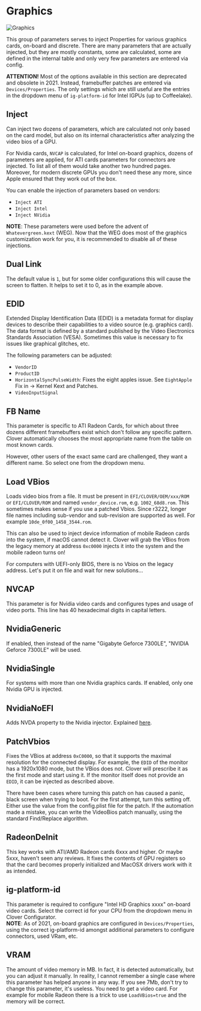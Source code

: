 # Graphics
![Graphics](https://user-images.githubusercontent.com/76865553/136713622-7300a5e5-de05-413a-b748-579b95a36d58.jpeg)

This group of parameters serves to inject Properties for various graphics cards, on-board and discrete. There are many parameters that are actually injected, but they are mostly constants, some are calculated, some are defined in the internal table and only very few parameters are entered via config.

**ATTENTION!** Most of the options available in this section are deprecated and obsolete in 2021. Instead, framebuffer patches are entered via `Devices/Properties`. The only settings which are still useful are the entries in the dropdown menu of `ig-platform-id` for Intel IGPUs (up to Coffeelake).

## Inject
Can inject two dozens of parameters, which are calculated not only based on the card model, but also on its internal characteristics after analyzing the video bios of a GPU. 

For Nvidia cards, `NVCAP` is calculated, for Intel on-board graphics, dozens of parameters are applied, for ATI cards parameters for connectors are injected. To list all of them would take another two hundred pages. Moreover, for modern discrete GPUs you don't need these any more, since Apple ensured that they work out of the box.

You can enable the injection of parameters based on vendors:

- `Inject ATI`
- `Inject Intel`
- `Inject NVidia` 

**NOTE**: These parameters were used before the advent of `Whatevergreen.kext` (WEG). Now that the WEG does most of the graphics customization work for you, it is recommended to disable all of these injections.

## Dual Link
The default value is `1`, but for some older configurations this will cause the screen to flatten. It helps to set it to 0, as in the example above.

## EDID
Extended Display Identification Data (EDID) is a metadata format for display devices to describe their capabilities to a video source (e.g. graphics card). The data format is defined by a standard published by the Video Electronics Standards Association (VESA). Sometimes this value is necessary to fix issues like graphical glitches, etc.

The following parameters can be adjusted:

- `VendorID`
- `ProductID`
- `HorizontalSyncPulseWidth`: Fixes the eight apples issue. See `EightApple` Fix in &rarr; Kernel Kext and Patches.
- `VideoInputSignal`

## FB Name
This parameter is specific to ATI Radeon Cards, for which about three dozens different framebuffers exist which don't follow any specific pattern. Clover automatically chooses the most appropriate name from the table on most known cards. 

However, other users of the exact same card are challenged, they want a different name. So select one from the dropdown menu.

## Load VBios
Loads video bios from a file. It must be present in `EFI/CLOVER/OEM/xxx/ROM` or `EFI/CLOVER/ROM` and named `vendor_device.rom`, e.g. `1002_68d8.rom`. This sometimes makes sense if you use a patched Vbios. Since r3222, longer file names including sub-vendor and sub-revision are supported as well. For example `10de_0f00_1458_3544.rom`.

This can also be used to inject device information of mobile Radeon cards into the system, if macOS cannot detect it. Clover will grab the VBios from the legacy memory at address `0xc0000` injects it into the system and the mobile radeon turns on!

For computers with UEFI-only BIOS, there is no Vbios on the legacy address. Let's put it on file and wait for new solutions…

## NVCAP
This parameter is for Nvidia video cards and configures types and usage of video ports.
This line has 40 hexadecimal digits in capital letters. 

## NvidiaGeneric
If enabled, then instead of the name "Gigabyte Geforce 7300LE", "NVIDIA Geforce 7300LE" will be used.

## NvidiaSingle
For systems with more than one Nvidia graphics cards. If enabled, only one Nvidia GPU is injected.

## NvidiaNoEFI
Adds NVDA property to the Nvidia injector. Explained [here](https://www.insanelymac.com/forum/topic/306156-clover-problems-and-solutions/page/84/?tab=comments#comment-2443062).

## PatchVbios
Fixes the VBios at address `0xC0000`, so that it supports the maximal resolution for the connected display. For example, the `EDID` of the monitor has a 1920x1080 mode, but the VBios does not. Clover will prescribe it as the first mode and start using it. If the monitor itself does not provide an `EDID`, it can be injected as described above. 

There have been cases where turning this patch on has caused a panic, black screen when trying to boot. For the first attempt, turn this setting off. Either use the value from the config.plist file for the patch. If the automation made a mistake, you can write the VideoBios patch manually, using the standard Find/Replace algorithm.

## RadeonDeInit
This key works with ATI/AMD Radeon cards 6xxx and higher. Or maybe 5xxx, haven't seen any reviews. It fixes the contents of GPU registers so that the card becomes properly initialized and MacOSX drivers work with it as intended.

## ig-platform-id
This parameter is required to configure "Intel HD Graphics xxxx" on-board video cards. Select the correct id for your CPU from the dropdown menu in Clover Configurator.</br> **NOTE**: As of 2021, on-board graphics are configured in `Devices/Properties`, using the correct ig-platform-id amongst additional parameters to configure connectors, used VRam, etc.

## VRAM
The amount of video memory in MB. In fact, it is detected automatically, but you can adjust it manually. In reality, I cannot remember a single case where this parameter has helped anyone in any way. If you see 7Mb, don't try to change this parameter, it's useless. You need to get a video card. For example for mobile Radeon there is a trick to use `LoadVBios=true` and the memory will be correct.
